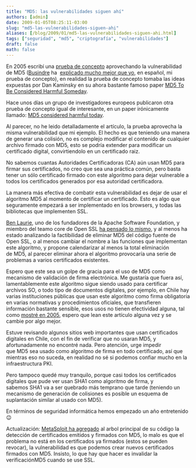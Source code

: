 ```yaml
---
title: "MD5: las vulnerabilidades siguen ahí"
authors: [admin]
date: 2009-01-05T08:25:11-03:00
slug: "md5-las-vulnerabilidades-siguen-ahi"
aliases: [/blog/2009/01/md5-las-vulnerabilidades-siguen-ahi.html]
tags: ["seguridad", "md5", "criptografía", "vulnerabilidades"]
draft: false
math: false
---
```


En 2005 escribí una [prueba de concepto](http://www.codeproject.com/KB/security/HackingMd5.aspx) aprovechando
la vulnerabilidad
de MD5 ([Busindre](http://www.busindre.com/) ha 
[explicado mucho mejor
que yo](http://www.busindre.com/evilize-creando-distintos-ejecutables-con-identico-md5-colisiones/),
en español, mi prueba de concepto), en realidad la prueba de concepto
tomaba las ideas expuestas por Dan Kaminsky en su ahora bastante famoso
paper [MD5 To Be Considered Harmful Someday](http://www.doxpara.com/md5_someday.pdf).

Hace unos días un grupo de investigadores europeos publicaron otra
prueba de concepto igual de interesante, en un paper irónicamente
llamado: [MD5 considered harmful today](http://www.win.tue.nl/hashclash/rogue-ca/).

Al parecer, no he leido detalladamente el artículo, la prueba aprovecha
la misma vulnerabilidad que mi ejemplo. El hecho es que teniendo una
manera de generar una colisión, no es complejo modificar el contenido de
cualquier archivo firmado con MD5, esto se podría extender para
modificar un certificado digital, convirtiendolo en un certificado raiz.

No sabemos cuantas Autoridades Certificadoras (CA) aún usan MD5 para
firmar sus certificados, no creo que sea una práctica común, pero basta
tener un sólo certificado firmado con este algoritmo para dejar
vulnerable a todos los certificados generados por esa autoridad
certificadora.

La manera más efectiva de combatir esta vulnerabilidad es dejar de usar
el algoritmo MD5 al momento de certificar un certificado. Esto es algo
que seguramente empezará a ser implementado en los browsers, y todas las
bibliotecas que implementen SSL.

[Ben Laurie](http://en.wikipedia.org/wiki/Ben_Laurie), uno de los
fundadores de la Apache Software Foundation, y miembro del teamo core de
Open SSL [ha pensado lo mismo](http://www.links.org/?p=480), y al menos
ha estado analizando la factibilidad de eliminar MD5 del código fuente
de Open SSL, o al menos cambiar el nombre a las funciones que
implementan este algoritmo, y propone calendarizar al menos la total
eliminación de MD5, al parecer eliminar ahora el algoritmo provocaría
una serie de problemas a varios certificados existentes.

Espero que este sea un golpe de gracia para el uso de MD5 como mecanismo
de validación de firma electrónica. Me gustaría que fuera así,
lamentablemente este algoritmo sigue siendo usado para certificar
archivos SO, o todo tipo de documentos digitales, por ejemplo, en Chile
hay varias instituciones públicas que usan este algoritmo como firma
obligatoria en varias normativas y procedimientos oficiales, que
transfieren información bastante sensible, esos usos no tienen
efectividad alguna, tal como [mostré en 2005](/blog/2007/10/mi-mayor-aporte-a-la-seguridad-informatica.html),
espero que lean este artículo alguna vez y se cambie por algo mejor.

Estuve revisando algunos sitios web importantes que usan certificados
digitales en Chile, con el fin de verificar que no usaran MD5, y
afortunadamente no encontré nada. Pero atención, urge impedir
que MD5 sea usado como algoritmo de firma en todo certificado, así que
mientras eso no suceda, en realidad no sé si podemos confiar mucho en la
infraestructura PKI.

Pero tampoco quedé muy tranquilo, porque casi todos los certificados
digitales que pude ver usan SHA1 como algoritmo de firma, y
sabemos SHA1 va a ser quebrado más temprano que tarde (teniendo un
mecanismo de generación de colisiones es posible un esquema de
suplantación similar al usado con MD5).

En términos de seguridad informática hemos empezado un año entretenido
:wink:

Actualización: [MetaSploit ha
agregado](http://blog.metasploit.com/2009/01/scanning-for-md5-signed-ssl.html) al
arbol principal de su código la detección de certificados emitidos y
firmados con MD5, lo malo es que el problema no está en los certificados
ya firmados (estos se pueden revocar), la vulnerabilidad es que podemos
crear nuevos certificados firmados con MD5. Insisto, lo que hay que
hacer es invalidar la verificaciónMD5 cuando se use SSL.
